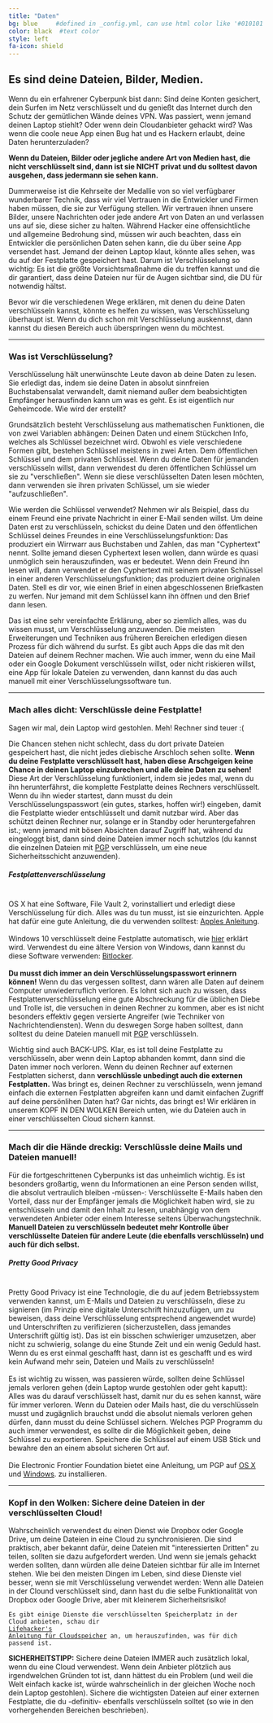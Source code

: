 ```yaml
---
title: "Daten"
bg: blue     #defined in _config.yml, can use html color like '#010101'
color: black  #text color
style: left
fa-icon: shield
---
```


<h2 class="text-white">Es sind deine Dateien, Bilder, Medien.</h2>

Wenn du ein erfahrener Cyberpunk bist dann: Sind deine Konten gesichert, dein Surfen im Netz verschlüsselt und du genießt das Internet durch den Schutz der gemütlichen Wände deines VPN. Was passiert, wenn jemand deinen Laptop stiehlt? Oder wenn dein Cloudanbieter gehackt wird? Was wenn die coole neue App einen Bug hat und es Hackern erlaubt, deine Daten herunterzuladen?  

<strong>Wenn du Dateien, Bilder oder jegliche andere Art von Medien hast, die nicht verschlüsselt sind, dann ist sie NICHT privat und du solltest davon ausgehen, dass jedermann sie sehen kann.</strong>

Dummerweise ist die Kehrseite der Medallie von so viel verfügbarer wunderbarer Technik, dass wir viel Vertrauen in die Entwickler und Firmen haben müssen, die sie zur Verfügung stellen. Wir vertrauen ihnen unsere Bilder, unsere Nachrichten oder jede andere Art von Daten an und verlassen uns auf sie, diese sicher zu halten. Während Hacker eine offensichtliche und allgemeine Bedrohung sind, müssen wir auch beachten, dass ein Entwickler die persönlichen Daten sehen kann, die du über seine App versendet hast. Jemand der deinen Laptop klaut, könnte alles sehen, was du auf der Festplatte gespeichert hast. Darum ist Verschlüsselung so wichtig: Es ist die größte Vorsichtsmaßnahme die du treffen kannst und die dir garantiert, dass deine Dateien nur für de Augen sichtbar sind, die DU für notwendig hältst.

Bevor wir die verschiedenen Wege erklären, mit denen du deine Daten verschlüsseln kannst, könnte es helfen zu wissen, was Verschlüsselung überhaupt ist. Wenn du dich schon mit Verschlüsselung auskennst, dann kannst du diesen Bereich auch überspringen wenn du möchtest.
<hr>
<p>
	<h3 class="text-white">Was ist Verschlüsselung?</h3>
</p>
Verschlüsselung hält unerwünschte Leute davon ab deine Daten zu lesen. Sie erledigt das, indem sie deine Daten in absolut sinnfreien Buchstabensalat verwandelt, damit niemand außer dem beabsichtigten Empfänger herausfinden kann um was es geht. Es ist eigentlich nur Geheimcode. Wie wird der erstellt?

Grundsätzlich besteht Verschlüsselung aus mathematischen Funktionen, die von zwei Variablen abhängen: Deinen Daten und einem Stückchen Info, welches als Schlüssel bezeichnet wird. Obwohl es viele verschiedene Formen gibt, bestehen Schlüssel meistens in zwei Arten. Dem öffentlichen Schlüssel und dem privaten Schlüssel. Wenn du deine Daten für jemanden verschlüsseln willst, dann verwendest du deren öffentlichen Schlüssel um sie zu "verschließen". Wenn sie diese verschlüsselten Daten lesen möchten, dann verwenden sie ihren privaten Schlüssel, um sie wieder "aufzuschließen".

Wie werden die Schlüssel verwendet? Nehmen wir als Beispiel, dass du einem Freund eine private Nachricht in einer E-Mail senden willst. Um deine Daten erst zu verschlüsseln, schickst du deine Daten und den öffentlichen Schlüssel deines Freundes in eine Verschlüsselungsfunktion: Das produziert ein Wirrwarr aus Buchstaben und Zahlen, das man "Cyphertext" nennt. Sollte jemand diesen Cyphertext lesen wollen, dann würde es quasi unmöglich sein herauszufinden, was er bedeutet. Wenn dein Freund ihn lesen will, dann verwendet er den Cyphertext mit seinem privaten Schlüssel in einer anderen Verschlüsselungsfunktion; das produziert deine originalen Daten. Stell es dir vor, wie einen Brief in einen abgeschlossenen Briefkasten zu werfen. Nur jemand mit dem Schlüssel kann ihn öffnen und den Brief dann lesen.

Das ist eine sehr vereinfachte Erklärung, aber so ziemlich alles, was du wissen musst, um Verschlüsselung anzuwenden. Die meisten Erweiterungen und Techniken aus früheren Bereichen erledigen diesen Prozess für dich während du surfst. Es gibt auch Apps die das mit den Dateien auf deinem Rechner machen. Wie auch immer, wenn du eine Mail oder ein Google Dokument verschlüsseln willst, oder nicht riskieren willst, eine App für lokale Dateien zu verwenden, dann kannst du das auch manuell mit einer Verschlüsselungssoftware tun.
<hr>
<div id="computerencryption">
<p>
	<h3 class="text-white">Mach alles dicht: <strong>Verschlüssle deine Festplatte!</strong></h3>
</p>
</div>
Sagen wir mal, dein Laptop wird gestohlen. Meh! Rechner sind teuer :(

Die Chancen stehen nicht schlecht, dass du dort private Dateien gespeichert hast, die nicht jedes diebische Arschloch sehen sollte. <strong>Wenn du deine Festplatte verschlüsselt hast, haben diese Arschgeigen keine Chance in deinen Laptop einzubrechen und alle deine Daten zu sehen! </strong>Diese Art der Verschlüsselung funktioniert, indem sie jedes mal, wenn du ihn herunterfährst, die komplette Festplatte deines Rechners verschlüsselt. Wenn du ihn wieder startest, dann musst du dein Verschlüsselungspasswort (ein gutes, starkes, hoffen wir!) eingeben, damit die Festplatte wieder entschlüsselt und damit nutzbar wird. Aber das schützt deinen Rechner nur, solange er in Standby oder heruntergefahren ist.; wenn jemand mit bösen Absichten darauf Zugriff hat, während du eingeloggt bist, dann sind deine Dateien immer noch schutzlos (du kannst die einzelnen Dateien mit  <a href="#pgp">PGP</a> verschlüsseln, um eine neue Sicherheitsschicht anzuwenden).

<div class="recommend">
<h5 class="text-white"><strong>Festplattenverschlüsselung</strong></h5>
<br>
OS X hat eine Software, File Vault 2, vorinstalliert und erledigt diese Verschlüsselung für dich. Alles was du tun musst, ist sie einzurichten. Apple hat dafür eine gute Anleitung, die du verwenden solltest: <a href="http://support.apple.com/kb/ht4790">Apples Anleitung</a>.<br>
<br>
Windows 10 verschlüsselt deine Festplatte automatisch, wie  <a href="http://www.howtogeek.com/234826/how-to-enable-full-disk-encryption-on-windows-10/">hier</a> erklärt wird. Verwendest du eine ältere Version von Windows, dann kannst du diese Software verwenden: <a href="http://www.howtogeek.com/192894/how-to-set-up-bitlocker-encryption-on-windows/">Bitlocker</a>.<br>

<br>
<strong>Du musst dich immer an dein Verschlüsselungspasswort erinnern können!</strong> Wenn du das vergessen solltest, dann wären alle Daten auf deinem Computer unwiederruflich verloren. Es lohnt sich auch zu wissen, dass Festplattenverschlüsselung eine gute Abschreckung für die üblichen Diebe und Trolle ist, die versuchen in deinen Rechner zu kommen, aber es ist nicht besonders effektiv gegen versierte Angreifer (wie Techniker von Nachrichtendiensten). Wenn du deswegen Sorge haben solltest, dann solltest du deine Dateien manuell mit <a href="#pgp">PGP</a> verschlüsseln.
</div>

Wichtig sind auch BACK-UPS. Klar, es ist toll deine Festplatte zu verschlüsseln, aber wenn dein Laptop abhanden kommt, dann sind die Daten immer noch verloren. Wenn du deinen Rechner auf externen Festplatten sicherst, dann  <strong>verschlüssle unbedingt auch die externen Festplatten.</strong> Was bringt es, deinen Rechner zu verschlüsseln, wenn jemand einfach die externen Festplatten abgreifen kann und damit einfachen Zugriff auf deine persönlihen Daten hat? Gar nichts, das bringt es! Wir erklären in unserem KOPF IN DEN WOLKEN Bereich unten, wie du Dateien auch in einer verschlüsselten Cloud sichern kannst.

<hr>
<div id="pgp">
<p>
	<h3 class="text-white">Mach dir die Hände dreckig: <strong>Verschlüssle deine Mails und Dateien manuell!</strong></h3>
</p>
</div>
Für die fortgeschrittenen Cyberpunks ist das unheimlich wichtig. Es ist besonders großartig, wenn du Informationen an eine Person senden willst, die absolut vertraulich bleiben -müssen-: Verschlüsselte E-Mails haben den Vorteil, dass nur der Empfänger jemals die Möglichkeit haben wird, sie zu entschlüsseln und damit den Inhalt zu lesen, unabhängig von dem verwendeten Anbieter oder einem Interesse seitens Überwachungstechnik. <strong>Manuell Dateien zu verschlüsseln bedeutet mehr Kontrolle über verschlüsselte Dateien für andere Leute (die ebenfalls verschlüsseln) und auch für dich selbst.</strong>

<div class="recommend">
<h5 class="text-white"><strong>Pretty Good Privacy</strong></h5>
<br>
Pretty Good Privacy ist eine Technologie, die du auf jedem Betriebssystem verwenden kannst, um E-Mails und Dateien zu verschlüsseln, diese zu signieren (im Prinzip eine digitale Unterschrift hinzuzufügen, um zu beweisen, dass deine Verschlüsselung entsprechend angewendet wurde) und Unterschriften zu verifizieren (sicherzustellen, dass jemandes Unterschrift gültig ist). Das ist ein bisschen schwieriger umzusetzen, aber nicht zu schwierig, solange du eine Stunde Zeit und ein wenig Geduld hast. Wenn du es erst einmal geschafft hast, dann ist es geschafft und es wird kein Aufwand mehr sein, Dateien und Mails zu verschlüsseln! <br>
<br>
Es ist wichtig zu wissen, was passieren würde, sollten deine Schlüssel jemals verloren gehen (dein Laptop wurde gestohlen oder geht kaputt): Alles was du darauf verschlüsselt hast, damit nur du es sehen kannst, wäre für immer verloren. Wenn du Dateien oder Mails hast, die du verschlüsseln musst und zugägnlich brauchst undd die absolut niemals verloren gehen dürfen, dann musst du deine Schlüssel sichern. Welches PGP Programm du auch immer verwendest, es sollte dir die Möglichkeit geben, deine Schlüssel zu exportieren. Speichere die Schlüssel auf einem USB Stick und bewahre den an einem absolut sicheren Ort auf.<br>
<br>
Die Electronic Frontier Foundation bietet eine Anleitung, um PGP auf  <a href="https://ssd.eff.org/en/module/how-use-pgp-mac-os-x">OS X</a> und  <a href="https://ssd.eff.org/en/module/how-use-pgp-windows-pc">Windows</a>. zu installieren.<br>
</div>

<hr>
<p>
	<h3 class="text-white">Kopf in den Wolken: <strong>Sichere deine Dateien in der verschlüsselten Cloud!</strong></h3>
</p>
Wahrscheinlich verwendest du einen Dienst wie Dropbox oder Google Drive, um deine Dateien in eine Cloud zu synchronisieren. Die sind praktisch, aber bekannt dafür, deine Dateien mit "interessierten Dritten" zu teilen, sollten sie dazu aufgefordert werden. Und wenn sie jemals gehackt werden sollten, dann würden alle deine Dateien sichtbar für alle im Internet stehen. Wie bei den meisten Dingen im Leben, sind diese Dienste viel besser, wenn sie mit Verschlüsselung verwendet werden: Wenn alle Dateien in der Clound verschlüsselt sind, dann hast du die selbe Funktionalität von Dropbox oder Google Drive, aber mit kleinerem Sicherheitsrisiko!

<code>Es gibt einige Dienste die verschlüsselten Speicherplatz in der Cloud anbieten, schau dir  <a href="http://lifehacker.com/the-best-cloud-storage-services-that-protect-your-priva-729639300">Lifehacker's Anleitung für Cloudspeicher</a> an, um herauszufinden, was für dich passend ist.</code>

<strong>SICHERHEITSTIPP:</strong> Sichere deine Dateien IMMER auch zusätzlich lokal, wenn du eine Cloud verwendest. Wenn dein Anbieter plötzlich aus irgendwelchen Gründen tot ist, dann hättest du ein Problem (und weil die Welt einfach kacke ist, würde wahrscheinlich in der gleichen Woche noch dein Laptop gestohlen). Sichere die wichtigsten Dateien auf einer externen Festplatte, die du -definitiv- ebenfalls verschlüsseln solltet (so wie in den vorhergehenden Bereichen beschrieben).
